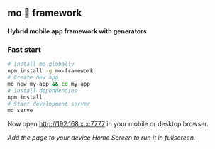 ## mo 🐍 framework

#### Hybrid mobile app framework with generators

### Fast start
```bash
# Install mo globally
npm install -g mo-framework
# Create new app
mo new my-app && cd my-app
# Install dependencies
npm install
# Start development server
mo serve
```
Now open http://192.168.x.x:7777 in your mobile or desktop browser. 

*Add the page to your device Home Screen to run it in fullscreen.*
